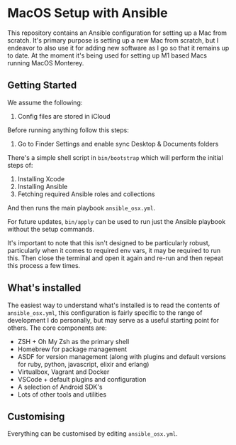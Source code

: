 # MacOS Setup with Ansible

This repository contains an Ansible configuration for setting up a Mac from scratch. It's primary purpose is setting up a new Mac from scratch, but I endeavor to also use it for adding new software as I go so that it remains up to date. At the moment it's being used for setting up M1 based Macs running MacOS Monterey.

## Getting Started
We assume the following:
1. Config files are stored in iCloud

Before running anything follow this steps:
1. Go to Finder Settings and enable sync Desktop & Documents folders

There's a simple shell script in `bin/bootstrap` which will perform the initial steps of:

1. Installing Xcode
2. Installing Ansible
3. Fetching required Ansible roles and collections

And then runs the main playbook `ansible_osx.yml`.

For future updates, `bin/apply` can be used to run just the Ansible playbook without the setup commands.

It's important to note that this isn't designed to be particularly robust, particularly when it comes to required env vars, it may be required to run this. Then close the terminal and open it again and re-run and then repeat this process a few times.

## What's installed

The easiest way to understand what's installed is to read the contents of `ansible_osx.yml`, this configuration is fairly specific to the range of development I do personally, but may serve as a useful starting point for others. The core components are:

- ZSH + Oh My Zsh as the primary shell
- Homebrew for package management
- ASDF for version management (along with plugins and default versions for ruby, python, javascript, elixir and erlang)
- Virtualbox, Vagrant and Docker
- VSCode + default plugins and configuration
- A selection of Android SDK's
- Lots of other tools and utilities

## Customising

Everything can be customised by editing `ansible_osx.yml`.

